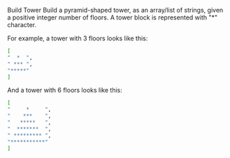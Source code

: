 Build Tower
Build a pyramid-shaped tower, as an array/list of strings, given a positive integer number of floors. A tower block is represented with "*" character.

For example, a tower with 3 floors looks like this:

```bash
[
"  *  ",
" *** ",
"*****"
]
```

And a tower with 6 floors looks like this:

```bash
[
"     *     ",
"    ***    ",
"   *****   ",
"  *******  ",
" ********* ",
"***********"
]
```
